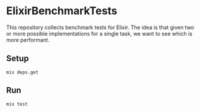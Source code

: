 # ElixirBenchmarkTests

This repository collects benchmark tests for Elixir. The idea is that given two or more possible implementations for a single task, we want to see which is more performant.

## Setup

    mix deps.get

## Run

    mix test
